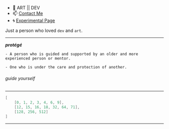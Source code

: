 - 🐙 ART || DEV
- 📫 [Contact Me](https://contact.prothegee.com)
- 🌀 [Experimental Page](https://prothegee.com)

Just a person who loved `dev` and `art`.

___

__*protégé*__
```
- A person who is guided and supported by an older and more experienced person or mentor.

- One who is under the care and protection of another.
```
###### guide yourself

___

```c
[
    [0, 1, 2, 3, 4, 6, 9],
    [12, 15, 16, 18, 32, 64, 71],
    [128, 256, 512]
]
```
___
<!---
prothegee/prothegee is a ✨ special ✨ repository because its `README.md` (this file) appears on your GitHub profile.
You can click the Preview link to take a look at your changes.
--->
